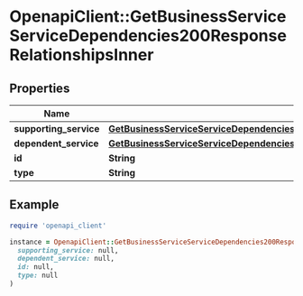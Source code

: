# OpenapiClient::GetBusinessServiceServiceDependencies200ResponseRelationshipsInner

## Properties

| Name | Type | Description | Notes |
| ---- | ---- | ----------- | ----- |
| **supporting_service** | [**GetBusinessServiceServiceDependencies200ResponseRelationshipsInnerSupportingService**](GetBusinessServiceServiceDependencies200ResponseRelationshipsInnerSupportingService.md) |  | [optional] |
| **dependent_service** | [**GetBusinessServiceServiceDependencies200ResponseRelationshipsInnerDependentService**](GetBusinessServiceServiceDependencies200ResponseRelationshipsInnerDependentService.md) |  | [optional] |
| **id** | **String** |  | [optional] |
| **type** | **String** |  | [optional] |

## Example

```ruby
require 'openapi_client'

instance = OpenapiClient::GetBusinessServiceServiceDependencies200ResponseRelationshipsInner.new(
  supporting_service: null,
  dependent_service: null,
  id: null,
  type: null
)
```

